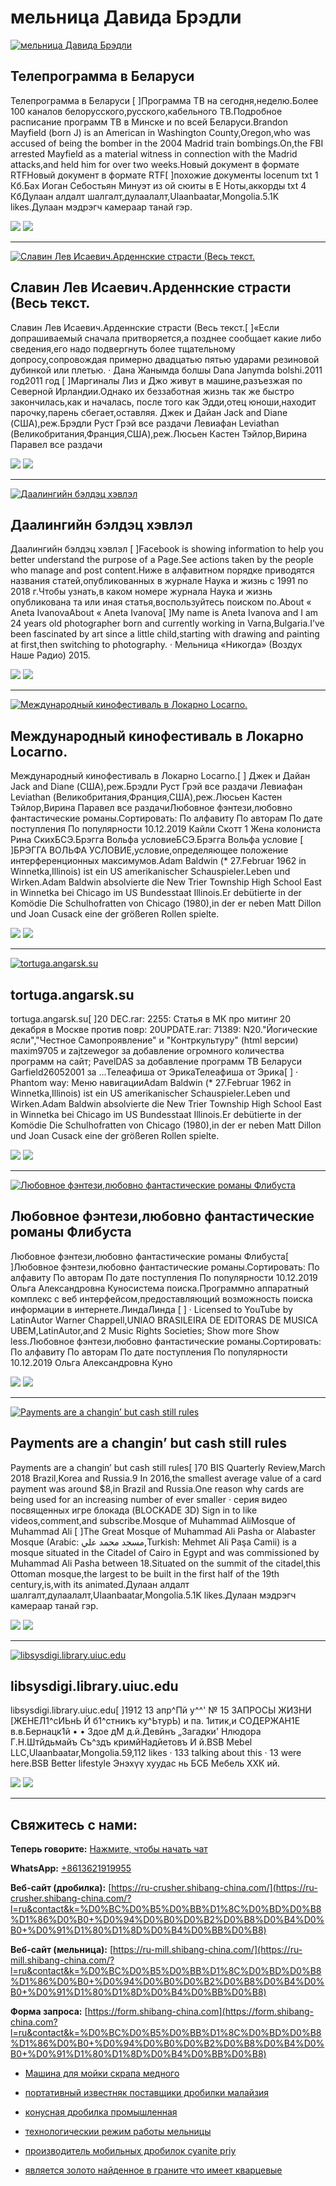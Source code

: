 # мельница Давида Брэдли

<a href="https://swt.shibang-china.com/?l=ru&img&k=%D0%BC%D0%B5%D0%BB%D1%8C%D0%BD%D0%B8%D1%86%D0%B0+%D0%94%D0%B0%D0%B2%D0%B8%D0%B4%D0%B0+%D0%91%D1%80%D1%8D%D0%B4%D0%BB%D0%B8" target="_blank">![мельница Давида Брэдли](http://static.shibang-china.com/all-800x300/565.jpg)</a>

## Телепрограмма в Беларуси
Телепрограмма в Беларуси [ ]Программа ТВ на сегодня,неделю.Более 100 каналов белорусского,русского,кабельного ТВ.Подробное расписание программ ТВ в Минске и по всей Беларуси.Brandon Mayfield (born J) is an American in Washington County,Oregon,who was accused of being the bomber in the 2004 Madrid train bombings.On,the FBI arrested Mayfield as a material witness in connection with the Madrid attacks,and held him for over two weeks.Новый документ в формате RTFНовый документ в формате RTF[ ]похожие документы locenum txt 1 Кб.Бах Иоган Себостьян Минуэт из ой сюиты в E Ноты,аккорды txt 4 КбДулаан алдалт шалгалт,дулаалалт,Ulaanbaatar,Mongolia.5.1K likes.Дулаан мэдрэгч камераар танай гэр.


<a href="https://whatsapp.shibangsoft.com/WhatsApp.php" target="_blank" title="WhatsApp">![](http://static.shibang-china.com/icon/whatsapp.png)</a> <a href="https://swt.shibang-china.com/?l=ru&icon&k=%D0%BC%D0%B5%D0%BB%D1%8C%D0%BD%D0%B8%D1%86%D0%B0+%D0%94%D0%B0%D0%B2%D0%B8%D0%B4%D0%B0+%D0%91%D1%80%D1%8D%D0%B4%D0%BB%D0%B8" target="_blank">![](http://static.shibang-china.com/icon/chat-ru.png)</a>

---

<a href="https://swt.shibang-china.com/?l=ru&img&k=%D0%BC%D0%B5%D0%BB%D1%8C%D0%BD%D0%B8%D1%86%D0%B0+%D0%94%D0%B0%D0%B2%D0%B8%D0%B4%D0%B0+%D0%91%D1%80%D1%8D%D0%B4%D0%BB%D0%B8" target="_blank">![Славин Лев Исаевич.Арденнские страсти (Весь текст.](http://static.shibang-china.com/all-800x300/1022.jpg)</a>

## Славин Лев Исаевич.Арденнские страсти (Весь текст.
Славин Лев Исаевич.Арденнские страсти (Весь текст.[ ]&#171;Если допрашиваемый сначала притворяется,а позднее сообщает какие либо сведения,его надо подвергнуть более тщательному допросу,сопровождая примерно двадцатью пятью ударами резиновой дубинкой или плетью.&nbsp;&#0183;&#32;Дана Жанымда болшы Dana Janymda bolshi.2011 год2011 год [ ]Маргиналы Лиз и Джо живут в машине,разъезжая по Северной Ирландии.Однако их беззаботная жизнь так же быстро закончилась,как и началась, после того как Эдди,отец юноши,находит парочку,парень сбегает,оставляя. Джек и Дайан Jack and Diane (США),реж.Брэдли Руст Грэй все раздачи Левиафан Leviathan (Великобритания,Франция,США),реж.Люсьен Кастен Тэйлор,Вирина Паравел все раздачи


<a href="https://whatsapp.shibangsoft.com/WhatsApp.php" target="_blank" title="WhatsApp">![](http://static.shibang-china.com/icon/whatsapp.png)</a> <a href="https://swt.shibang-china.com/?l=ru&icon&k=%D0%BC%D0%B5%D0%BB%D1%8C%D0%BD%D0%B8%D1%86%D0%B0+%D0%94%D0%B0%D0%B2%D0%B8%D0%B4%D0%B0+%D0%91%D1%80%D1%8D%D0%B4%D0%BB%D0%B8" target="_blank">![](http://static.shibang-china.com/icon/chat-ru.png)</a>

---

<a href="https://swt.shibang-china.com/?l=ru&img&k=%D0%BC%D0%B5%D0%BB%D1%8C%D0%BD%D0%B8%D1%86%D0%B0+%D0%94%D0%B0%D0%B2%D0%B8%D0%B4%D0%B0+%D0%91%D1%80%D1%8D%D0%B4%D0%BB%D0%B8" target="_blank">![Даалингийн бэлдэц хэвлэл](http://static.shibang-china.com/all-800x300/1357.jpg)</a>

## Даалингийн бэлдэц хэвлэл
Даалингийн бэлдэц хэвлэл [ ]Facebook is showing information to help you better understand the purpose of a Page.See actions taken by the people who manage and post content.Ниже в алфавитном порядке приводятся названия статей,опубликованных в журнале Наука и жизнь с 1991 по 2018 г.Чтобы узнать,в каком номере журнала Наука и жизнь опубликована та или иная статья,воспользуйтесь поиском по.About &#171; Aneta IvanovaAbout &#171; Aneta Ivanova[ ]My name is Aneta Ivanova and I am 24 years old photographer born and currently working in Varna,Bulgaria.I’ve been fascinated by art since a little child,starting with drawing and painting at first,then switching to photography.&nbsp;&#0183;&#32;Мельница &#171;Никогда&#187; (Воздух Наше Радио) 2015.


<a href="https://whatsapp.shibangsoft.com/WhatsApp.php" target="_blank" title="WhatsApp">![](http://static.shibang-china.com/icon/whatsapp.png)</a> <a href="https://swt.shibang-china.com/?l=ru&icon&k=%D0%BC%D0%B5%D0%BB%D1%8C%D0%BD%D0%B8%D1%86%D0%B0+%D0%94%D0%B0%D0%B2%D0%B8%D0%B4%D0%B0+%D0%91%D1%80%D1%8D%D0%B4%D0%BB%D0%B8" target="_blank">![](http://static.shibang-china.com/icon/chat-ru.png)</a>

---

<a href="https://swt.shibang-china.com/?l=ru&img&k=%D0%BC%D0%B5%D0%BB%D1%8C%D0%BD%D0%B8%D1%86%D0%B0+%D0%94%D0%B0%D0%B2%D0%B8%D0%B4%D0%B0+%D0%91%D1%80%D1%8D%D0%B4%D0%BB%D0%B8" target="_blank">![Международный кинофестиваль в Локарно Locarno.](http://static.shibang-china.com/all-800x300/398.jpg)</a>

## Международный кинофестиваль в Локарно Locarno.
Международный кинофестиваль в Локарно Locarno.[ ] Джек и Дайан Jack and Diane (США),реж.Брэдли Руст Грэй все раздачи Левиафан Leviathan (Великобритания,Франция,США),реж.Люсьен Кастен Тэйлор,Вирина Паравел все раздачиЛюбовное фэнтези,любовно фантастические романы.Сортировать: По алфавиту По авторам По дате поступления По популярности 10.12.2019 Кайли Скотт 1 Жена колониста Рина СкихБСЭ.Брэгга Вольфа условиеБСЭ.Брэгга Вольфа условие [ ]БРЭГГА ВОЛЬФА УСЛОВИЕ,условие,определяющее положение интерференционных максимумов.Adam Baldwin (* 27.Februar 1962 in Winnetka,Illinois) ist ein US amerikanischer Schauspieler.Leben und Wirken.Adam Baldwin absolvierte die New Trier Township High School East in Winnetka bei Chicago im US Bundesstaat Illinois.Er deb&#252;tierte in der Kom&#246;die Die Schulhofratten von Chicago (1980),in der er neben Matt Dillon und Joan Cusack eine der gr&#246;&#223;eren Rollen spielte.


<a href="https://whatsapp.shibangsoft.com/WhatsApp.php" target="_blank" title="WhatsApp">![](http://static.shibang-china.com/icon/whatsapp.png)</a> <a href="https://swt.shibang-china.com/?l=ru&icon&k=%D0%BC%D0%B5%D0%BB%D1%8C%D0%BD%D0%B8%D1%86%D0%B0+%D0%94%D0%B0%D0%B2%D0%B8%D0%B4%D0%B0+%D0%91%D1%80%D1%8D%D0%B4%D0%BB%D0%B8" target="_blank">![](http://static.shibang-china.com/icon/chat-ru.png)</a>

---

<a href="https://swt.shibang-china.com/?l=ru&img&k=%D0%BC%D0%B5%D0%BB%D1%8C%D0%BD%D0%B8%D1%86%D0%B0+%D0%94%D0%B0%D0%B2%D0%B8%D0%B4%D0%B0+%D0%91%D1%80%D1%8D%D0%B4%D0%BB%D0%B8" target="_blank">![tortuga.angarsk.su](http://static.shibang-china.com/all-800x300/62.jpg)</a>

## tortuga.angarsk.su
tortuga.angarsk.su[ ]20 DEC.rar: 2255: Статья в МК про митинг 20 декабря в Москве против повр: 20UPDATE.rar: 71389: N20.&quot;Йогические ясли&quot;,&quot;Честное Самопроявление&quot; и &quot;Контркультуру&quot; (html версии) maxim9705 и zajtzewegor за добавление огромного количества программ на сайт; PavelDAS за добавление программ ТВ Беларуси Garfield26052001 за …Телеафиша от ЭрикаТелеафиша от Эрика[ ]&nbsp;&#0183;&#32;Phantom way: Меню навигацииAdam Baldwin (* 27.Februar 1962 in Winnetka,Illinois) ist ein US amerikanischer Schauspieler.Leben und Wirken.Adam Baldwin absolvierte die New Trier Township High School East in Winnetka bei Chicago im US Bundesstaat Illinois.Er deb&#252;tierte in der Kom&#246;die Die Schulhofratten von Chicago (1980),in der er neben Matt Dillon und Joan Cusack eine der gr&#246;&#223;eren Rollen spielte.


<a href="https://whatsapp.shibangsoft.com/WhatsApp.php" target="_blank" title="WhatsApp">![](http://static.shibang-china.com/icon/whatsapp.png)</a> <a href="https://swt.shibang-china.com/?l=ru&icon&k=%D0%BC%D0%B5%D0%BB%D1%8C%D0%BD%D0%B8%D1%86%D0%B0+%D0%94%D0%B0%D0%B2%D0%B8%D0%B4%D0%B0+%D0%91%D1%80%D1%8D%D0%B4%D0%BB%D0%B8" target="_blank">![](http://static.shibang-china.com/icon/chat-ru.png)</a>

---

<a href="https://swt.shibang-china.com/?l=ru&img&k=%D0%BC%D0%B5%D0%BB%D1%8C%D0%BD%D0%B8%D1%86%D0%B0+%D0%94%D0%B0%D0%B2%D0%B8%D0%B4%D0%B0+%D0%91%D1%80%D1%8D%D0%B4%D0%BB%D0%B8" target="_blank">![Любовное фэнтези,любовно фантастические романы Флибуста](http://static.shibang-china.com/all-800x300/280.jpg)</a>

## Любовное фэнтези,любовно фантастические романы Флибуста
Любовное фэнтези,любовно фантастические романы Флибуста[ ]Любовное фэнтези,любовно фантастические романы.Сортировать: По алфавиту По авторам По дате поступления По популярности 10.12.2019 Ольга Александровна Куноcистема поиска.Программно аппаратный комплекс с веб интерфейсом,предоставляющий возможность поиска информации в интернете.ЛиндаЛинда [ ]&nbsp;&#0183;&#32;Licensed to YouTube by LatinAutor Warner Chappell,UNIAO BRASILEIRA DE EDITORAS DE MUSICA UBEM,LatinAutor,and 2 Music Rights Societies; Show more Show less.Любовное фэнтези,любовно фантастические романы.Сортировать: По алфавиту По авторам По дате поступления По популярности 10.12.2019 Ольга Александровна Куно


<a href="https://whatsapp.shibangsoft.com/WhatsApp.php" target="_blank" title="WhatsApp">![](http://static.shibang-china.com/icon/whatsapp.png)</a> <a href="https://swt.shibang-china.com/?l=ru&icon&k=%D0%BC%D0%B5%D0%BB%D1%8C%D0%BD%D0%B8%D1%86%D0%B0+%D0%94%D0%B0%D0%B2%D0%B8%D0%B4%D0%B0+%D0%91%D1%80%D1%8D%D0%B4%D0%BB%D0%B8" target="_blank">![](http://static.shibang-china.com/icon/chat-ru.png)</a>

---

<a href="https://swt.shibang-china.com/?l=ru&img&k=%D0%BC%D0%B5%D0%BB%D1%8C%D0%BD%D0%B8%D1%86%D0%B0+%D0%94%D0%B0%D0%B2%D0%B8%D0%B4%D0%B0+%D0%91%D1%80%D1%8D%D0%B4%D0%BB%D0%B8" target="_blank">![Payments are a changin’ but cash still rules](http://static.shibang-china.com/all-800x300/140.jpg)</a>

## Payments are a changin’ but cash still rules
Payments are a changin’ but cash still rules[ ]70 BIS Quarterly Review,March 2018 Brazil,Korea and Russia.9 In 2016,the smallest average value of a card payment was around $8,in Brazil and Russia.One reason why cards are being used for an increasing number of ever smaller&nbsp;&#0183;&#32;серия видео посвященных игре блокада (BLOCKADE 3D) Sign in to like videos,comment,and subscribe.Mosque of Muhammad AliMosque of Muhammad Ali [ ]The Great Mosque of Muhammad Ali Pasha or Alabaster Mosque (Arabic: مسجد محمد علي,Turkish: Mehmet Ali Paşa Camii) is a mosque situated in the Citadel of Cairo in Egypt and was commissioned by Muhammad Ali Pasha between 18.Situated on the summit of the citadel,this Ottoman mosque,the largest to be built in the first half of the 19th century,is,with its animated.Дулаан алдалт шалгалт,дулаалалт,Ulaanbaatar,Mongolia.5.1K likes.Дулаан мэдрэгч камераар танай гэр.


<a href="https://whatsapp.shibangsoft.com/WhatsApp.php" target="_blank" title="WhatsApp">![](http://static.shibang-china.com/icon/whatsapp.png)</a> <a href="https://swt.shibang-china.com/?l=ru&icon&k=%D0%BC%D0%B5%D0%BB%D1%8C%D0%BD%D0%B8%D1%86%D0%B0+%D0%94%D0%B0%D0%B2%D0%B8%D0%B4%D0%B0+%D0%91%D1%80%D1%8D%D0%B4%D0%BB%D0%B8" target="_blank">![](http://static.shibang-china.com/icon/chat-ru.png)</a>

---

<a href="https://swt.shibang-china.com/?l=ru&img&k=%D0%BC%D0%B5%D0%BB%D1%8C%D0%BD%D0%B8%D1%86%D0%B0+%D0%94%D0%B0%D0%B2%D0%B8%D0%B4%D0%B0+%D0%91%D1%80%D1%8D%D0%B4%D0%BB%D0%B8" target="_blank">![libsysdigi.library.uiuc.edu](http://static.shibang-china.com/all-800x300/662.jpg)</a>

## libsysdigi.library.uiuc.edu
libsysdigi.library.uiuc.edu[ ]1912 13 апр^Пй у^^' № 15 ЗАПРОСЫ ЖИЗНИ [ЖЕНЕЛ1^сИЬнЬ Й б1^стникъ ку^ЬтурЬ) и па. 1итик,и СОДЕРЖАН1Е в.в.Бернацк1й • • Здое дМ д.й.Девйнъ „Загадки' Нлюдора Г.Н.Штйдьмайъ Съ^здъ кримйНадйетовъ И й.BSB Mebel LLC,Ulaanbaatar,Mongolia.59,112 likes &#183; 133 talking about this &#183; 13 were here.BSB Better lifestyle Энэхүү хуудас нь БСБ Мебель ХХК ий.

<a href="https://whatsapp.shibangsoft.com/WhatsApp.php" target="_blank" title="WhatsApp">![](http://static.shibang-china.com/icon/whatsapp.png)</a> <a href="https://swt.shibang-china.com/?l=ru&icon&k=%D0%BC%D0%B5%D0%BB%D1%8C%D0%BD%D0%B8%D1%86%D0%B0+%D0%94%D0%B0%D0%B2%D0%B8%D0%B4%D0%B0+%D0%91%D1%80%D1%8D%D0%B4%D0%BB%D0%B8" target="_blank">![](http://static.shibang-china.com/icon/chat-ru.png)</a>

---
## Свяжитесь с нами:

**Теперь говорите:** [Нажмите, чтобы начать чат](https://swt.shibang-china.com?l=ru&contact&k=%D0%BC%D0%B5%D0%BB%D1%8C%D0%BD%D0%B8%D1%86%D0%B0+%D0%94%D0%B0%D0%B2%D0%B8%D0%B4%D0%B0+%D0%91%D1%80%D1%8D%D0%B4%D0%BB%D0%B8)

**WhatsApp:**  [+8613621919955](https://whatsapp.shibangsoft.com/WhatsApp.php)

**Веб-сайт (дробилка):** [https://ru-crusher.shibang-china.com/](https://ru-crusher.shibang-china.com/?l=ru&contact&k=%D0%BC%D0%B5%D0%BB%D1%8C%D0%BD%D0%B8%D1%86%D0%B0+%D0%94%D0%B0%D0%B2%D0%B8%D0%B4%D0%B0+%D0%91%D1%80%D1%8D%D0%B4%D0%BB%D0%B8)

**Веб-сайт (мельница):** [https://ru-mill.shibang-china.com/](https://ru-mill.shibang-china.com/?l=ru&contact&k=%D0%BC%D0%B5%D0%BB%D1%8C%D0%BD%D0%B8%D1%86%D0%B0+%D0%94%D0%B0%D0%B2%D0%B8%D0%B4%D0%B0+%D0%91%D1%80%D1%8D%D0%B4%D0%BB%D0%B8)

**Форма запроса:** [https://form.shibang-china.com](https://form.shibang-china.com?l=ru&contact&k=%D0%BC%D0%B5%D0%BB%D1%8C%D0%BD%D0%B8%D1%86%D0%B0+%D0%94%D0%B0%D0%B2%D0%B8%D0%B4%D0%B0+%D0%91%D1%80%D1%8D%D0%B4%D0%BB%D0%B8)

* [Машина для мойки скрапа медного](../107/%D0%9C%D0%B0%D1%88%D0%B8%D0%BD%D0%B0%20%D0%B4%D0%BB%D1%8F%20%D0%BC%D0%BE%D0%B9%D0%BA%D0%B8%20%D1%81%D0%BA%D1%80%D0%B0%D0%BF%D0%B0%20%D0%BC%D0%B5%D0%B4%D0%BD%D0%BE%D0%B3%D0%BE.md)

* [портативный известняк поставщики дробилки малайзия](../109/%D0%BF%D0%BE%D1%80%D1%82%D0%B0%D1%82%D0%B8%D0%B2%D0%BD%D1%8B%D0%B9%20%D0%B8%D0%B7%D0%B2%D0%B5%D1%81%D1%82%D0%BD%D1%8F%D0%BA%20%D0%BF%D0%BE%D1%81%D1%82%D0%B0%D0%B2%D1%89%D0%B8%D0%BA%D0%B8%20%D0%B4%D1%80%D0%BE%D0%B1%D0%B8%D0%BB%D0%BA%D0%B8%20%D0%BC%D0%B0%D0%BB%D0%B0%D0%B9%D0%B7%D0%B8%D1%8F.md)

* [конусная дробилка промышленная](../117/%D0%BA%D0%BE%D0%BD%D1%83%D1%81%D0%BD%D0%B0%D1%8F%20%D0%B4%D1%80%D0%BE%D0%B1%D0%B8%D0%BB%D0%BA%D0%B0%20%D0%BF%D1%80%D0%BE%D0%BC%D1%8B%D1%88%D0%BB%D0%B5%D0%BD%D0%BD%D0%B0%D1%8F.md)

* [технологическии режим работы мельницы](../111/%D1%82%D0%B5%D1%85%D0%BD%D0%BE%D0%BB%D0%BE%D0%B3%D0%B8%D1%87%D0%B5%D1%81%D0%BA%D0%B8%D0%B8%20%D1%80%D0%B5%D0%B6%D0%B8%D0%BC%20%D1%80%D0%B0%D0%B1%D0%BE%D1%82%D1%8B%20%D0%BC%D0%B5%D0%BB%D1%8C%D0%BD%D0%B8%D1%86%D1%8B.md)

* [производитель мобильных дробилок cyanite priy](../120/%D0%BF%D1%80%D0%BE%D0%B8%D0%B7%D0%B2%D0%BE%D0%B4%D0%B8%D1%82%D0%B5%D0%BB%D1%8C%20%D0%BC%D0%BE%D0%B1%D0%B8%D0%BB%D1%8C%D0%BD%D1%8B%D1%85%20%D0%B4%D1%80%D0%BE%D0%B1%D0%B8%D0%BB%D0%BE%D0%BA%20cyanite%20priy.md)

* [является золото найденное в граните что имеет кварцевые](../115/%D1%8F%D0%B2%D0%BB%D1%8F%D0%B5%D1%82%D1%81%D1%8F%20%D0%B7%D0%BE%D0%BB%D0%BE%D1%82%D0%BE%20%D0%BD%D0%B0%D0%B9%D0%B4%D0%B5%D0%BD%D0%BD%D0%BE%D0%B5%20%D0%B2%20%D0%B3%D1%80%D0%B0%D0%BD%D0%B8%D1%82%D0%B5%20%D1%87%D1%82%D0%BE%20%D0%B8%D0%BC%D0%B5%D0%B5%D1%82%20%D0%BA%D0%B2%D0%B0%D1%80%D1%86%D0%B5%D0%B2%D1%8B%D0%B5.md)